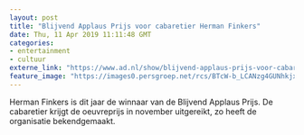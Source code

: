 ```yaml
---
layout: post
title: "Blijvend Applaus Prijs voor cabaretier Herman Finkers"
date: Thu, 11 Apr 2019 11:11:48 GMT
categories: 
- entertainment 
- cultuur 
externe_link: "https://www.ad.nl/show/blijvend-applaus-prijs-voor-cabaretier-herman-finkers~ae5c2a1e/"
feature_image: "https://images0.persgroep.net/rcs/BTcW-b_LCANzg4GUNhkjxhHPXvk/diocontent/63727045/_fitwidth/400/?appId=21791a8992982cd8da851550a453bd7f&quality=0.7"
---
```


Herman Finkers is dit jaar de winnaar van de Blijvend Applaus Prijs. De cabaretier krijgt de oeuvreprijs in november uitgereikt, zo heeft de organisatie bekendgemaakt.
